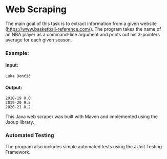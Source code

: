# Web Scraping
The main goal of this task is to extract information from a given website (https://www.basketball-reference.com/).
The program takes the name of an NBA player as a command-line argument and prints out his 3-pointers average for each given season.

### Example:

#### Input:
```
Luka Donćić
```
#### Output:
```
2018-19 8.0
2019-20 9.5
2020-21 8.2
```
This Java web scraper was built with Maven and implemented using the Jsoup library.
### Automated Testing
The program also includes simple automated tests using the JUnit Testing Framework.
